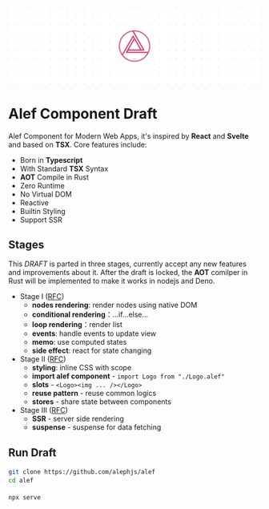 ![Alef Component Draft](./assets/banner.svg)

# Alef Component Draft

Alef Component for Modern Web Apps, it's inspired by **React** and **Svelte** and based on **TSX**. Core features include:

- Born in **Typescript**
- With Standard **TSX** Syntax
- **AOT** Compile in Rust
- Zero Runtime
- No Virtual DOM
- Reactive
- Builtin Styling
- Support SSR

## Stages
This *DRAFT* is parted in three stages, currently accept any new features and improvements about it. After the draft is locked, the **AOT** comilper in Rust will be implemented to make it works in nodejs and Deno.

- Stage I ([RFC](https://github.com/alephjs/alef-component-draft/issues/3))
  - **nodes rendering**: render nodes using native DOM
  - **conditional rendering**：...if...else...
  - **loop rendering**：render list
  - **events**: handle events to update view
  - **memo**: use computed states
  - **side effect**: react for state changing
- Stage II ([RFC](https://github.com/alephjs/alef-component-draft/issues/4))
  - **styling**: inline CSS with scope
  - **import alef component** - `import Logo from "./Logo.alef"`
  - **slots** - `<Logo><img ... /></Logo>`
  - **reuse pattern** - reuse common logics
  - **stores** - share state between components
- Stage III ([RFC](https://github.com/alephjs/alef-component-draft/issues/5))
  - **SSR** - server side rendering 
  - **suspense** - suspense for data fetching

## Run Draft

```bash
git clone https://github.com/alephjs/alef
cd alef

npx serve
```

